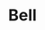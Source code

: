 ---
pid: LLG93
title: Bell
location_transcription: Art museum?
zipcode: 
outside_phl: 
neighborhood: 
age: '14'
age_range: 13-19
instagram: 
image_file_name: LLG_93.jpg
proposal_transcription: A model of the Liberty Bell made of metal triangles. The triangles
  are made of pictures of both famous people from Philadelphia and murals in Philadelphia.
  The bell is hanging from a post with a mallet at the middle. You can hit the bell
  to make it ring.
topic: Art,Human Rights,Philadelphia
topic_summary: 0, 0, 0
type: Interactive,Song Sound,Sculpture Statue
keywords_other: liberty bell, local heroes, photos, murals
credit: Max Frank
image_labels: 
twitter: 
facebook: 
permalink: "/monuments/llg93/"
layout: item-page
---